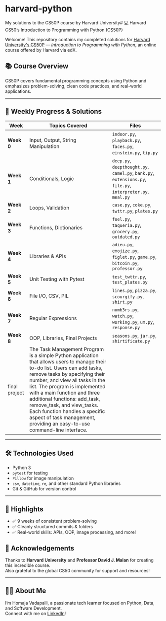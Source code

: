 # harvard-python
My solutions to the CS50P course by Harvard University# 💻 Harvard CS50’s Introduction to Programming with Python (CS50P)

Welcome! This repository contains my completed solutions for [Harvard University's CS50P](https://cs50.harvard.edu/python/) — *Introduction to Programming with Python*, an online course offered by Harvard via edX.

## 📚 Course Overview

CS50P covers fundamental programming concepts using Python and emphasizes problem-solving, clean code practices, and real-world applications.

---

## 📁 Weekly Progress & Solutions

| Week | Topics Covered | Files |
|------|----------------|-------|
| **Week 0** | Input, Output, String Manipulation | `indoor.py`, `playback.py`, `faces.py`, `einstein.py`, `tip.py` |
| **Week 1** | Conditionals, Logic | `deep.py`, `deepthought.py`, `camel.py`, `bank.py`, `extensions.py`, `file.py`, `interpreter.py`, `meal.py` |
| **Week 2** | Loops, Validation | `case.py`, `coke.py`, `twttr.py`, `plates.py` |
| **Week 3** | Functions, Dictionaries | `fuel.py`, `taqueria.py`, `grocery.py`, `outdated.py` |
| **Week 4** | Libraries & APIs | `adieu.py`, `emojize.py`, `figlet.py`, `game.py`, `bitcoin.py`, `professor.py` |
| **Week 5** | Unit Testing with Pytest | `test_twttr.py`, `test_plates.py` |
| **Week 6** | File I/O, CSV, PIL | `lines.py`, `pizza.py`, `scourgify.py`, `shirt.py` |
| **Week 7** | Regular Expressions | `numb3rs.py`, `watch.py`, `working.py`, `um.py`, `response.py` |
| **Week 8** | OOP, Libraries, Final Projects | `seasons.py`, `jar.py`, `shirtificate.py` |
| final project| The Task Management Program is a simple Python application that allows users to manage their to-do list. Users can add tasks, remove tasks by specifying their number, and view all tasks in the list. The program is implemented with a main function and three additional functions: add_task, remove_task, and view_tasks. Each function handles a specific aspect of task management, providing an easy-to-use command-line interface.

---

## 🛠 Technologies Used

- Python 3
- `pytest` for testing
- `Pillow` for image manipulation
- `csv`, `datetime`, `re`, and other standard Python libraries
- Git & GitHub for version control

---

## 📌 Highlights

- ✅ 9 weeks of consistent problem-solving
- ✅ Cleanly structured commits & folders
- ✅ Real-world skills: APIs, OOP, image processing, and more!

## 📣 Acknowledgements

Thanks to **Harvard University** and **Professor David J. Malan** for creating this incredible course.  
Also grateful to the global CS50 community for support and resources!

---

## 🙋‍♀️ About Me

I’m Homaja Vadapalli, a passionate tech learner focused on Python, Data, and Software Development.  
Connect with me on [LinkedIn](https://www.linkedin.com/in/homaja-vadapalli-020684277)!



